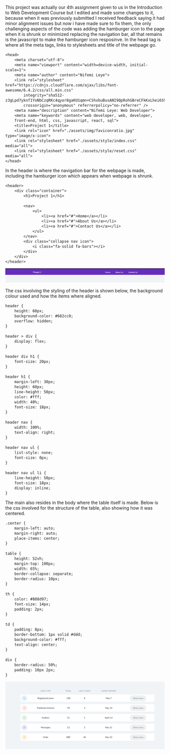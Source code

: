 This project was actually our 4th assignment given to us in the Introduction to Web Development Course 
but I edited and made some changes to it, because when it was previously submitted I received feedback 
saying it had minor alignment issues but now i have made sure to fix them, the only challenging aspects
of the code was adding the hamburger icon to the page when it is shrunk or minimized replacing the 
navigation bar, all that remains is the javascript to make the hamburger icon resposinve.
In the head tag is where all the meta tags, links to stylesheets and title of the webpage go.
```
<head>
    <meta charset="utf-8">
    <meta name="viewport" content="width=device-width, initial-scale=1">
    <meta name="author" content="Nifemi Leye">
    <link rel="stylesheet" href="https://cdnjs.cloudflare.com/ajax/libs/font-awesome/6.4.2/css/all.min.css"
        integrity="sha512-z3gLpd7yknf1YoNbCzqRKc4qyor8gaKU1qmn+CShxbuBusANI9QpRohGBreCFkKxLhei6S9CQXFEbbKuqLg0DA=="
        crossorigin="anonymous" referrerpolicy="no-referrer" />
    <meta name="description" content="Nifemi Leye: Web Developer">
    <meta name="keywords" content="web developer, web, developer, 
    front-end, html, css, javascript, react, sql">
    <title>Project 1</title>
    <link rel="icon" href="./assets/img/faviconratio.jpg" type="image/x-icon">
    <link rel="stylesheet" href="./assets/style/index.css" media="all">
    <link rel="stylesheet" href="./assets/style/reset.css" media="all">
</head>
```

In the header is where the navigation bar for the webpage is made,
including the hamburger icon which appears when webpage is shrunk.
```
<header>
    <div class="container">
        <h1>Project 1</h1>

        <nav>
            <ul>
                <li><a href="#">Home</a></li>
                <li><a href="#">About Us</a></li>
                <li><a href="#">Contact Us</a></li>
            </ul>
        </nav>
        <div class="collapse nav icon">
            <i class="fa-solid fa-bars"></i>
        </div>
    </div>        
</header>
```
![Header](assets/img/Header.png)

The css involving the styling of the header is shown below, the background colour used and how the items where aligned.
```
header {
    height: 60px;
    background-color: #682cc0;
    overflow: hidden;
}

header > div {
    display: flex;
}

header div h1 {
    font-size: 20px;
}

header h1 {
    margin-left: 30px;
    height: 60px;
    line-height: 50px;
    color: #fff;
    width: 40%;
    font-size: 18px;
}

header nav {
    width: 100%;
    text-align: right;
}

header nav ul {
    list-style: none;
    font-size: 0px;
}

header nav ul li {
    line-height: 50px;
    font-size: 18px;
    display: inline;
}
```


The main also resides in the body where the table itself is made.
Below is the css involved for the structure of the table, also showing how it was centered. 

```
.center {
    margin-left: auto;
    margin-right: auto;
    place-items: center;
}

table {
    height: 52vh;
    margin-top: 100px;
    width: 65%;
    border-collapse: separate;
    border-radius: 10px;
}

th {
    color: #888d97;
    font-size: 14px;    
    padding: 2px;
}

td {
    padding: 8px;
    border-bottom: 1px solid #ddd;
    background-color: #fff;
    text-align: center;
}

div {
    border-radius: 50%;
    padding: 10px 2px;
}
```
![Table](/Project%201/assets/img/Table.png)
